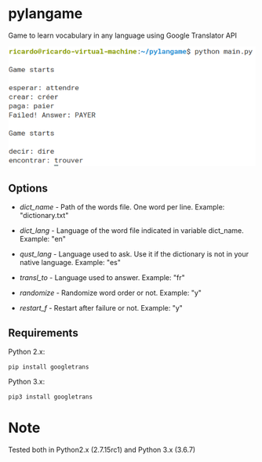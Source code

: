 # pylangame
Game to learn vocabulary in any language using Google Translator API

![Screenshot](images/Screenshot_1.png)


## Options

- *dict_name* - Path of the words file. One word per line. Example: "dictionary.txt"

- *dict_lang* - Language of the word file indicated in variable dict_name. Example: "en"

- *qust_lang* - Language used to ask. Use it if the dictionary is not in your native language. Example: "es"

- *transl_to* - Language used to answer. Example: "fr"

- *randomize* - Randomize word order or not. Example: "y"

- *restart_f* - Restart after failure or not. Example: "y"


## Requirements

Python 2.x:

```
pip install googletrans
```

Python 3.x:

```
pip3 install googletrans
```

# Note 

Tested both in Python2.x (2.7.15rc1) and Python 3.x (3.6.7)
